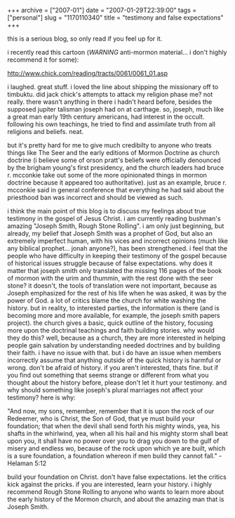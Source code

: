 +++
archive = ["2007-01"]
date = "2007-01-29T22:39:00"
tags = ["personal"]
slug = "1170110340"
title = "testimony and false expectations"
+++

this is a serious blog, so only read if you feel up for it.

i recently read this cartoon (*WARNING* anti-mormon material... i don't
highly recommend it for some):

http://www.chick.com/reading/tracts/0061/0061_01.asp

i laughed. great stuff. i loved the line about shipping the missionary off
to timbuktu. did jack chick's attempts to attack my religion phase me? not
really. there wasn't anything in there i hadn't heard before, besides the
supposed jupiter talisman joseph had on at carthage. so, joseph, much like
a great man early 19th century americans, had interest in the occult.
following his own teachings, he tried to find and assimilate truth from
all religions and beliefs. neat.

but it's pretty hard for me to give much credibilty to anyone who treats
things like The Seer and the early editions of Mormon Doctrine as church
doctrine (i believe some of orson pratt's beliefs were officially
denounced by the brigham young's first presidency, and the church leaders
had bruce r. mcconkie take out some of the more opinionated things in
mormon doctrine because it appeared too authoritative). just as an
example, bruce r. mcconkie said in general conference that everything he
had said about the priesthood ban was incorrect and should be viewed as
such.

i think the main point of this blog is to discuss my feelings about true
testimony in the gospel of Jesus Christ. i am currently reading bushman's
amazing "Joseph Smith, Rough Stone Rolling". i am only just beginning, but
already, my belief that Joseph Smith was a prophet of God, but also an
extremely imperfect human, with his vices and incorrect opinions (much
like any biblical prophet... jonah anyone?), has been strengthened. i feel
that the people who have difficulty in keeping their testimony of the
gospel because of historical issues struggle because of false
expectations. why does it matter that joseph smith only translated the
missing 116 pages of the book of mormon with the urim and thummin, with
the rest done with the seer stone? it doesn't, the tools of translation
were not important, because as Joseph emphasized for the rest of his life
when he was asked, it was by the power of God. a lot of critics blame the
church for white washing the history. but in reality, to interested
parties, the information is there (and is becoming more and more
available, for example, the joseph smith papers project). the church gives
a basic, quick outline of the history, focusing more upon the doctrinal
teachings and faith building stories. why would they do this? well,
because as a church, they are more interested in helping people gain
salvation by understanding needed doctrines and by building their faith.
i have no issue with that. but i do have an issue when members incorrectly
assume that anything outside of the quick history is harmful or wrong.
don't be afraid of history. if you aren't interested, thats fine. but if
you find out something that seems strange or different from what you
thought about the history before, please don't let it hurt your testimony.
and why should something like joseph's plural marriages not affect your
testimony? here is why:

"And now, my sons, remember, remember that it is upon the rock of our
Redeemer, who is Christ, the Son of God, that ye must build your
foundation; that when the devil shall send forth his mighty winds, yea,
his shafts in the whirlwind, yea, when all his hail and his mighty storm
shall beat upon you, it shall have no power over you to drag you down to
the gulf of misery and endless wo, because of the rock upon which ye are
built, which is a sure foundation, a foundation whereon if men build they
cannot fall." -Helaman 5:12

build your foundation on Christ. don't have false expectations. let the
critics kick against the pricks. if you are interested, learn your
history. i highly recommend Rough Stone Rolling to anyone who wants to
learn more about the early history of the Mormon church, and about the
amazing man that is Joseph Smith.

